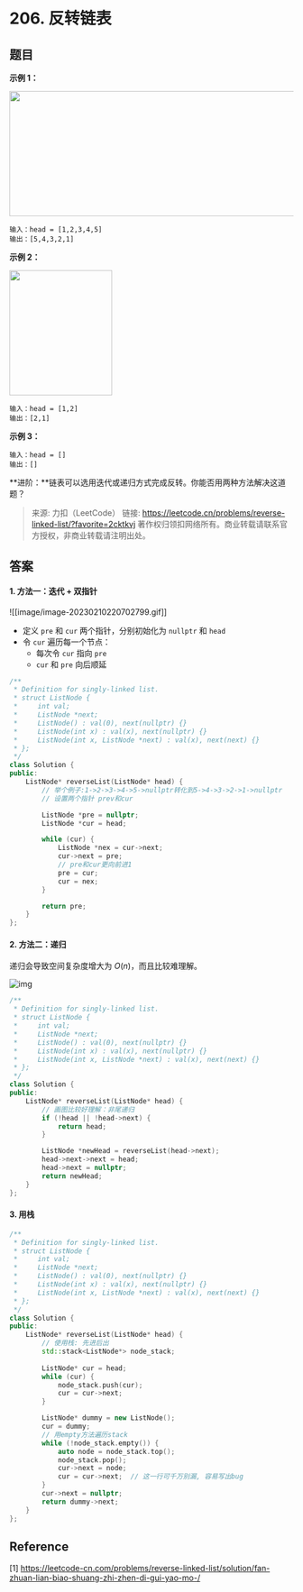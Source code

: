 # 206. 反转链表

## 题目

**示例 1：**

<img alt="" src="https://assets.leetcode.com/uploads/2021/02/19/rev1ex1.jpg" style="width: 542px; height: 222px;">

```
输入：head = [1,2,3,4,5]
输出：[5,4,3,2,1]

```

**示例 2：**

<img alt="" src="https://assets.leetcode.com/uploads/2021/02/19/rev1ex2.jpg" style="width: 182px; height: 222px;">

```
输入：head = [1,2]
输出：[2,1]

```

**示例 3：**

```
输入：head = []
输出：[]

```

**进阶：**链表可以选用迭代或递归方式完成反转。你能否用两种方法解决这道题？

> 来源: 力扣（LeetCode）
> 链接: https://leetcode.cn/problems/reverse-linked-list/?favorite=2cktkvj
> 著作权归领扣网络所有。商业转载请联系官方授权，非商业转载请注明出处。

## 答案

#### 1. 方法一：迭代 + 双指针

![[image/image-20230210220702799.gif]]

* 定义 `pre` 和 `cur` 两个指针，分别初始化为 `nullptr` 和 `head`
* 令 `cur` 遍历每一个节点：
  * 每次令 `cur` 指向 `pre`
  * `cur` 和 `pre` 向后顺延

```c++
/**
 * Definition for singly-linked list.
 * struct ListNode {
 *     int val;
 *     ListNode *next;
 *     ListNode() : val(0), next(nullptr) {}
 *     ListNode(int x) : val(x), next(nullptr) {}
 *     ListNode(int x, ListNode *next) : val(x), next(next) {}
 * };
 */
class Solution {
public:
    ListNode* reverseList(ListNode* head) {
        // 举个例子:1->2->3->4->5->nullptr转化到5->4->3->2->1->nullptr
        // 设置两个指针 prev和cur

        ListNode *pre = nullptr;
        ListNode *cur = head;

        while (cur) {
            ListNode *nex = cur->next;
            cur->next = pre;
            // pre和cur更向前进1
            pre = cur;
            cur = nex;
        }

        return pre;
    }
};
```

#### 2. 方法二：递归

递归会导致空间复杂度增大为 $O(n)$，而且比较难理解。

![img](../Leetcode/image/image-20230210220403981.gif)

```c++
/**
 * Definition for singly-linked list.
 * struct ListNode {
 *     int val;
 *     ListNode *next;
 *     ListNode() : val(0), next(nullptr) {}
 *     ListNode(int x) : val(x), next(nullptr) {}
 *     ListNode(int x, ListNode *next) : val(x), next(next) {}
 * };
 */
class Solution {
public:
    ListNode* reverseList(ListNode* head) {
        // 画图比较好理解：非尾递归
        if (!head || !head->next) {
            return head;
        }

        ListNode *newHead = reverseList(head->next);
        head->next->next = head;
        head->next = nullptr;
        return newHead;
    }
};
```

#### 3. 用栈

```c++
/**
 * Definition for singly-linked list.
 * struct ListNode {
 *     int val;
 *     ListNode *next;
 *     ListNode() : val(0), next(nullptr) {}
 *     ListNode(int x) : val(x), next(nullptr) {}
 *     ListNode(int x, ListNode *next) : val(x), next(next) {}
 * };
 */
class Solution {
public:
    ListNode* reverseList(ListNode* head) {
        // 使用栈: 先进后出
        std::stack<ListNode*> node_stack;
        
        ListNode* cur = head;
        while (cur) {
            node_stack.push(cur);
            cur = cur->next;
        }

        ListNode* dummy = new ListNode();
        cur = dummy;
        // 用empty方法遍历stack
        while (!node_stack.empty()) {
            auto node = node_stack.top();
            node_stack.pop();
            cur->next = node;
            cur = cur->next;  // 这一行可千万别漏, 容易写出bug
        }
        cur->next = nullptr;
        return dummy->next;
    }
};
```

## Reference

[1] https://leetcode-cn.com/problems/reverse-linked-list/solution/fan-zhuan-lian-biao-shuang-zhi-zhen-di-gui-yao-mo-/
